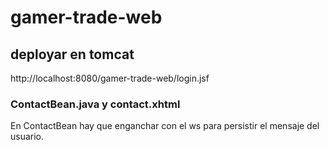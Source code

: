 # gamer-trade-web


## deployar en tomcat
http://localhost:8080/gamer-trade-web/login.jsf

### ContactBean.java y contact.xhtml
En ContactBean hay que enganchar con el ws para persistir el mensaje del usuario.
